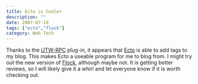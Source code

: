 ```yaml
---
title: Ecto is Cooler
description: ""
date: 2007-07-10
tags: ["ecto","flock"]
category: Web Tech
---
```



Thanks to the <a href="https://web.archive.org/web/20131211083615/http://blog.circlesixdesign.com/download/utw-rpc-autotag/">UTW-RPC</a> plug-in, it appears that <a href="https://web.archive.org/web/20131211083615/http://ecto.kung-foo.tv/">Ecto</a> is able to add tags to my blog.  This makes Ecto a useable program for me to blog from.  I might try out the new version of <a href="https://web.archive.org/web/20131211083615/http://www.flock.com/">Flock</a>, although maybe not.  It is getting better reviews, so I will likely give it a whirl and let everyone know if it is worth checking out.
